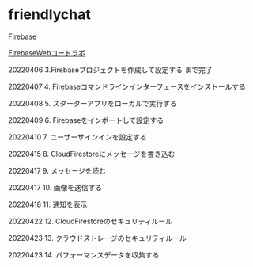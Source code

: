 # friendlychat
[Firebase](https://firebase.google.com/)

[FirebaseWebコードラボ](https://firebase.google.com/codelabs/firebase-web?authuser=0#0)

20220406 3.Firebaseプロジェクトを作成して設定する まで完了

20220407 4. Firebaseコマンドラインインターフェースをインストールする

20220408 5. スターターアプリをローカルで実行する

20220409 6. Firebaseをインポートして設定する

20220410 7. ユーザーサインインを設定する

20220415 8. CloudFirestoreにメッセージを書き込む

20220417 9. メッセージを読む

20220417 10. 画像を送信する

20220418 11. 通知を表示

20220422 12. CloudFirestoreのセキュリティルール

20220423 13. クラウドストレージのセキュリティルール

20220423 14. パフォーマンスデータを収集する
